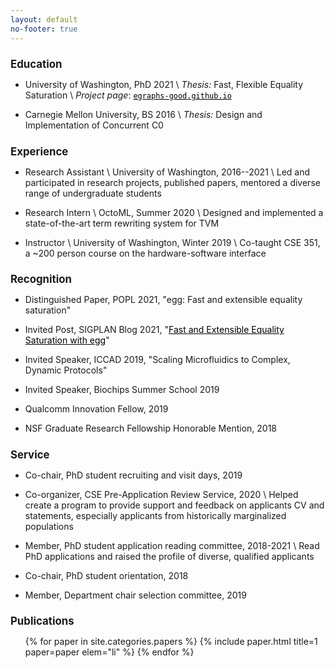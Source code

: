 ```yaml
---
layout: default
no-footer: true
---
```

<style>
h1 { font-size: 120% }
main > ul { font-size: 85% }
a { color: black !important }
a * { color: black !important }
li { margin-bottom: 1em }
</style>

# Education

- University of Washington, PhD 2021 \\
  _Thesis:_ Fast, Flexible Equality Saturation \\
  _Project page_: [`egraphs-good.github.io`](https://egraphs-good.github.io)
- Carnegie Mellon University, BS 2016 \\
  _Thesis:_ Design and Implementation of Concurrent C0


# Experience

- Research Assistant \\
  University of Washington, 2016--2021 \\
  Led and participated in research projects, published papers, mentored a diverse range of undergraduate students

- Research Intern \\
  OctoML, Summer 2020 \\
  Designed and implemented a state-of-the-art term rewriting system for TVM

- Instructor \\
  University of Washington, Winter 2019 \\
  Co-taught CSE 351, a ~200 person course on the hardware-software interface

# Recognition

- Distinguished Paper, POPL 2021, "egg: Fast and extensible equality saturation"
- Invited Post, SIGPLAN Blog 2021, "[Fast and Extensible Equality Saturation with egg](https://blog.sigplan.org/2021/04/06/equality-saturation-with-egg/)"
- Invited Speaker, ICCAD 2019, "Scaling Microfluidics to Complex, Dynamic Protocols"
- Invited Speaker, Biochips Summer School 2019
- Qualcomm Innovation Fellow, 2019
- NSF Graduate Research Fellowship Honorable Mention, 2018

# Service

- Co-chair, PhD student recruiting and visit days, 2019
- Co-organizer, CSE Pre-Application Review Service, 2020 \\
  Helped create a program to provide support and feedback on applicants CV and statements,
  especially applicants from historically marginalized populations
- Member, PhD student application reading committee, 2018-2021 \\
  Read PhD applications and raised the profile of diverse, qualified applicants
- Co-chair, PhD student orientation, 2018
- Member, Department chair selection committee, 2019
<!-- - Co-organizer: RCR, TGIF, Pocsci -->

# Publications

<ul class="papers">
<style>
.paper-title { font-size: 100% }
</style>
{% for paper in site.categories.papers %}
  {% include paper.html title=1 paper=paper elem="li" %}
{% endfor %}
</ul>
